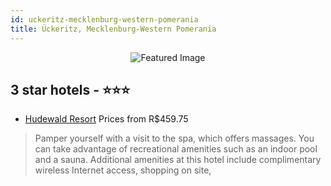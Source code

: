 ```yaml
---
id: uckeritz-mecklenburg-western-pomerania
title: Ückeritz, Mecklenburg-Western Pomerania
---
```


<center><img src="https://i.travelapi.com/hotels/6000000/5280000/5273900/5273856/f4053f96_z.jpg" alt="Featured Image" /></center>


##  3 star hotels - ⭐️⭐️⭐️

-    [Hudewald Resort](https://us.hurb.com/hotels/uckeritz/hudewald-resort-JNP-JP871321?cmp=18055) Prices from R$459.75
   > Pamper yourself with a visit to the spa, which offers massages. You can take advantage of recreational amenities such as an indoor pool and a sauna. Additional amenities at this hotel include complimentary wireless Internet access, shopping on site, 
